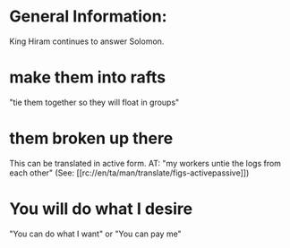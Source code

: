 # General Information:

King Hiram continues to answer Solomon.

# make them into rafts

"tie them together so they will float in groups"

# them broken up there

This can be translated in active form. AT: "my workers untie the logs from each other" (See: [[rc://en/ta/man/translate/figs-activepassive]])

# You will do what I desire

"You can do what I want" or "You can pay me"

